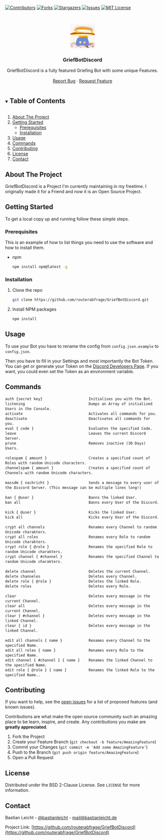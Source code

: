 [![Contributors][contributors-shield]][contributors-url]
[![Forks][forks-shield]][forks-url]
[![Stargazers][stars-shield]][stars-url]
[![Issues][issues-shield]][issues-url]
[![MIT License][license-shield]][license-url]

<!-- PROJECT LOGO -->
<br/>
<p align="center">
  <a href="https://github.com/routerabfrage/GriefBotDiscord">
    <img src="images/logo.png" alt="Logo" width="80" height="80">
  </a>
  <h3 align="center">GriefBotDiscord</h3>
  <p align="center">
    GriefBotDiscord is a fully featured Griefing Bot with some unique Features.
    <br/>
    <br/>
    <a href="https://github.com/routerabfrage/GriefBotDiscord/issues">Report Bug</a>
    ·
    <a href="https://github.com/routerabfrage/GriefBotDiscord/issues">Request Feature</a>
  </p>
</p>


<!-- TABLE OF CONTENTS -->
<details open="open">
  <summary><h2 style="display: inline-block">Table of Contents</h2></summary>
  <ol>
    <li>
      <a href="#about-the-project">About The Project</a>
    </li>
    <li>
      <a href="#getting-started">Getting Started</a>
      <ul>
        <li><a href="#prerequisites">Prerequisites</a></li>
        <li><a href="#installation">Installation</a></li>
      </ul>
    </li>
    <li><a href="#usage">Usage</a></li>
    <li><a href="#commands">Commands</a></li>
    <li><a href="#contributing">Contributing</a></li>
    <li><a href="#license">License</a></li>
    <li><a href="#contact">Contact</a></li>
  </ol>
</details>



<!-- ABOUT THE PROJECT -->
## About The Project

GriefBotDiscord is a Project I'm currently maintaining in my freetime. I originally made it for a Friend and now it is an Open Source Project.

<!-- GETTING STARTED -->
## Getting Started

To get a local copy up and running follow these simple steps.

### Prerequisites

This is an example of how to list things you need to use the software and how to install them.
* npm
  ```sh
  npm install npm@latest -g
  ```

### Installation

1. Clone the repo
   ```sh
   git clone https://github.com/routerabfrage/GriefBotDiscord.git
   ```
2. Install NPM packages
   ```sh
   npm install
   ```



<!-- USAGE EXAMPLES -->
## Usage

To use your Bot you have to rename the config from ```config.json.example``` to ```config.json```.

Then you have to fill in your Settings and most importantly the Bot Token. You can get or generate your Token on the [Discord Developers Page](https://discord.com/developers/applications/).
If you want, you could even set the Token as an environment variable.

<!-- Commands -->
## Commands

```
auth {secret key}                     Initialises you with the Bot.
listening                             Dumps an Array of initialized Users in the Console.
activate                              Activates all commands for you.
deactivate                            Deactivates all commands for you.
eval { code }                         Evaluates the specified Code.
leave                                 Leaves the current Discord Server.
prune                                 Removes inactive (30 Days) Users.

rolespam { amount }                   Creates a specified count of Roles with random Unicode characters.
channelspam { amount }                Creates a specified count of Channels with random Unicode characters.

massdm { nachricht }                  Sends a message to every user of the Discord Server. (This message can be multiple lines long!)

ban { @user }                         Banns the linked User.
ban all                               Banns every User of the Discord.

kick { @user }                        Kicks the linked User.
kick all                              Kicks every User of the Discord.

crypt all channels                    Renames every Channel to random Unicode charakters.
crypt all roles                       Renames every Role to random Unicode charakters.
crypt role { @role }                  Renames the specified Role to random Unicode charakters.
crypt channel { #channel }            Renames the specified Channel to random Unicode charakters.

delete channel                        Deletes the current Channel.
delete channeles                      Deletes every Channel.
delete role { @role }                 Deletes the linked Role.
delete roles                          Deletes every Role.

clear                                 Deletes every message in the current Channel.
clear all                             Deletes every message in the current Channel.
clear { #channel }                    Deletes every message in the linked Channel.
clear { id }                          Deletes every message in the linked Channel.

edit all channels { name }            Renames every Channel to the specified Name.
edit all roles { name }               Renames every Role to the specified Name.
edit channel { #channel } { name }    Renames the linked Channel to the specified Name.
edit role { @role } { name }          Renames the linked Role to the specified Name..
```


<!-- CONTRIBUTING -->
## Contributing

If you want to help, see the [open issues](https://github.com/routerabfrage/GriefBotDiscord/issues) for a list of proposed features (and known issues).


Contributions are what make the open source community such an amazing place to be learn, inspire, and create. Any contributions you make are **greatly appreciated**.

1. Fork the Project
2. Create your Feature Branch (`git checkout -b feature/AmazingFeature`)
3. Commit your Changes (`git commit -m 'Add some AmazingFeature'`)
4. Push to the Branch (`git push origin feature/AmazingFeature`)
5. Open a Pull Request



<!-- LICENSE -->
## License

Distributed under the BSD 2-Clause License. See `LICENSE` for more information.



<!-- CONTACT -->
## Contact

Bastian Leicht - [@bastianleicht](https://twitter.com/bastianleicht) - mail@bastianleicht.de

Project Link: [https://github.com/routerabfrage/GriefBotDiscord](https://github.com/routerabfrage/GriefBotDiscord)



<!-- MARKDOWN LINKS & IMAGES -->
<!-- https://www.markdownguide.org/basic-syntax/#reference-style-links -->
[contributors-shield]: https://img.shields.io/github/contributors/routerabfrage/GriefBotDiscord.svg?style=for-the-badge
[contributors-url]: https://github.com/routerabfrage/GriefBotDiscord/graphs/contributors
[forks-shield]: https://img.shields.io/github/forks/routerabfrage/GriefBotDiscord.svg?style=for-the-badge
[forks-url]: https://github.com/routerabfrage/GriefBotDiscord/network/members
[stars-shield]: https://img.shields.io/github/stars/routerabfrage/GriefBotDiscord.svg?style=for-the-badge
[stars-url]: https://github.com/routerabfrage/GriefBotDiscord/stargazers
[issues-shield]: https://img.shields.io/github/issues/routerabfrage/GriefBotDiscord.svg?style=for-the-badge
[issues-url]: https://github.com/routerabfrage/GriefBotDiscord/issues
[license-shield]: https://img.shields.io/github/license/routerabfrage/GriefBotDiscord.svg?style=for-the-badge
[license-url]: https://github.com/routerabfrage/GriefBotDiscord/blob/master/LICENSE.txt